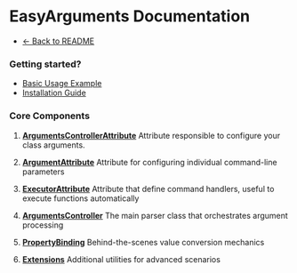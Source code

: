 # EasyArguments Documentation

- [← Back to README](../README.md)

### Getting started?

- [Basic Usage Example](../README.md#basic-usage-example)
- [Installation Guide](../README.md#installation)

### Core Components

1. **[ArgumentsControllerAttribute](01-ArgumentsControllerAttribute.md)** Attribute responsible to configure your class arguments.

2. **[ArgumentAttribute](02-ArgumentAttribute.md)** Attribute for configuring individual command-line parameters

3. **[ExecutorAttribute](03-ExecutorAttribute.md)** Attribute that define command handlers, useful to execute functions automatically

4. **[ArgumentsController](04-ArgumentsController.md)** The main parser class that orchestrates argument processing

5. **[PropertyBinding](05-PropertyBinding.md)** Behind-the-scenes value conversion mechanics

6. **[Extensions](06-Extensions.md)** Additional utilities for advanced scenarios